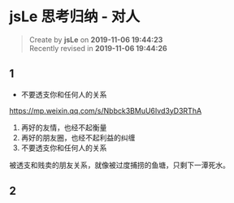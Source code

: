 jsLe 思考归纳 - 对人
===

> Create by **jsLe** on **2019-11-06 19:44:23**  
> Recently revised in **2019-11-06 19:44:26**

## 1

* 不要透支你和任何人的关系

https://mp.weixin.qq.com/s/Nbbck3BMuU6Ivd3yD3RThA

1. 再好的友情，也经不起衡量
2. 再好的朋友圈，也经不起利益的纠缠
3. 不要透支你和任何人的关系

被透支和贱卖的朋友关系，就像被过度捕捞的鱼塘，只剩下一潭死水。

## 2

